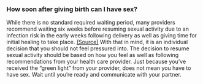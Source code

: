 ### How soon after giving birth can I have sex?
While there is no standard required waiting period, many providers recommend waiting six weeks before resuming sexual activity due to an infection risk in the early weeks following delivery as well as giving time for initial healing to take place. [(Source)](https://www.acog.org/womens-health/faqs/a-partners-guide-to-pregnancy#:~:text=When%20is%20it%20OK%20to,about%202%20weeks%20following%20birth) With that in mind, it is an individual decision that you should not feel pressured into. The decision to resume sexual activity should be based on how you feel as well as following recommendations from your health care provider. Just because you’ve received the “green light” from your provider, does not mean you have to have sex. Wait until you’re ready and communicate with your partner.
